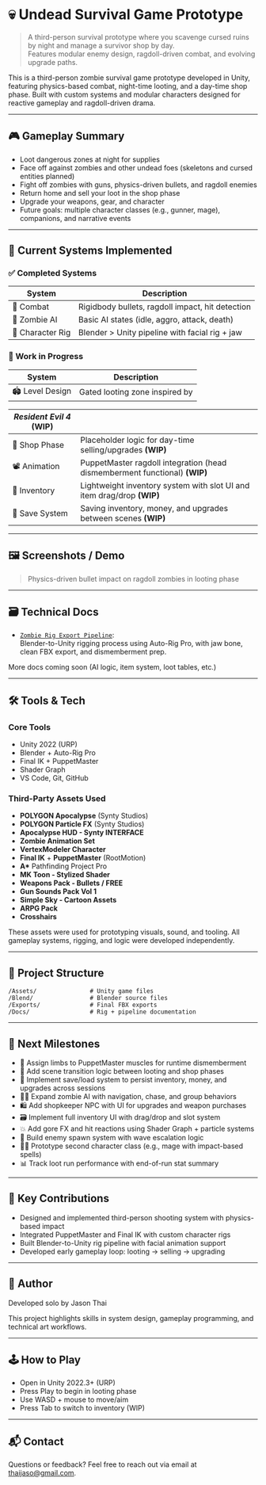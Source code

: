 # 💀 Undead Survival Game Prototype

> A third-person survival prototype where you scavenge cursed ruins by night and manage a survivor shop by day.\
> Features modular enemy design, ragdoll-driven combat, and evolving upgrade paths.

This is a third-person zombie survival game prototype developed in Unity, featuring physics-based combat, night-time looting, and a day-time shop phase. Built with custom systems and modular characters designed for reactive gameplay and ragdoll-driven drama.

---

## 🎮 Gameplay Summary

- Loot dangerous zones at night for supplies
- Face off against zombies and other undead foes (skeletons and cursed entities planned)
- Fight off zombies with guns, physics-driven bullets, and ragdoll enemies
- Return home and sell your loot in the shop phase
- Upgrade your weapons, gear, and character
- Future goals: multiple character classes (e.g., gunner, mage), companions, and narrative events

---

## 🧠 Current Systems Implemented

### ✅ Completed Systems

| System           | Description                                      |
| ---------------- | ------------------------------------------------ |
| 🎯 Combat        | Rigidbody bullets, ragdoll impact, hit detection |
| 🦟 Zombie AI     | Basic AI states (idle, aggro, attack, death)     |
| 🧴 Character Rig | Blender > Unity pipeline with facial rig + jaw   |

### 🚧 Work in Progress

| System          | Description                     |
| --------------- | ------------------------------- |
| 🏟 Level Design | Gated looting zone inspired by  |

| *Resident Evil 4* **(WIP)** |                                                                            |
| --------------------------- | -------------------------------------------------------------------------- |
| 🛒 Shop Phase               | Placeholder logic for day-time selling/upgrades **(WIP)**                  |
| 📽 Animation                | PuppetMaster ragdoll integration (head dismemberment functional) **(WIP)** |
| 📆 Inventory                | Lightweight inventory system with slot UI and item drag/drop **(WIP)**     |
| 💾 Save System              | Saving inventory, money, and upgrades between scenes **(WIP)**             |

---

## 🖼️ Screenshots / Demo

> Physics-driven bullet impact on ragdoll zombies in looting phase

---

## 🗃️ Technical Docs

- [`Zombie Rig Export Pipeline`](docs/Zombie_Rig_Export_Pipeline.md):\
  Blender-to-Unity rigging process using Auto-Rig Pro, with jaw bone, clean FBX export, and dismemberment prep.

More docs coming soon (AI logic, item system, loot tables, etc.)

---

## 🛠 Tools & Tech

### Core Tools

- Unity 2022 (URP)
- Blender + Auto-Rig Pro
- Final IK + PuppetMaster
- Shader Graph
- VS Code, Git, GitHub

### Third-Party Assets Used

- **POLYGON Apocalypse** (Synty Studios)
- **POLYGON Particle FX** (Synty Studios)
- **Apocalypse HUD - Synty INTERFACE**
- **Zombie Animation Set**
- **VertexModeler Character**
- **Final IK** + **PuppetMaster** (RootMotion)
- **A\*** Pathfinding Project Pro
- **MK Toon - Stylized Shader**
- **Weapons Pack - Bullets / FREE**
- **Gun Sounds Pack Vol 1**
- **Simple Sky - Cartoon Assets**
- **ARPG Pack**
- **Crosshairs**

These assets were used for prototyping visuals, sound, and tooling. All gameplay systems, rigging, and logic were developed independently.

---

## 📂 Project Structure

```
/Assets/               # Unity game files
/Blend/                # Blender source files
/Exports/              # Final FBX exports
/Docs/                 # Rig + pipeline documentation
```

---

## 🚧 Next Milestones

- 🎯 Assign limbs to PuppetMaster muscles for runtime dismemberment
- 🌇 Add scene transition logic between looting and shop phases
- 💾 Implement save/load system to persist inventory, money, and upgrades across sessions
- 🧟‍♂️ Expand zombie AI with navigation, chase, and group behaviors
- 🛍 Add shopkeeper NPC with UI for upgrades and weapon purchases
- 🗃 Implement full inventory UI with drag/drop and slot system
- 💥 Add gore FX and hit reactions using Shader Graph + particle systems
- 🔁 Build enemy spawn system with wave escalation logic
- 🧙‍♂️ Prototype second character class (e.g., mage with impact-based spells)
- 📊 Track loot run performance with end-of-run stat summary

---

## 🧰 Key Contributions

- Designed and implemented third-person shooting system with physics-based impact
- Integrated PuppetMaster and Final IK with custom character rigs
- Built Blender-to-Unity rig pipeline with facial animation support
- Developed early gameplay loop: looting → selling → upgrading

---

## 👤 Author

Developed solo by Jason Thai

This project highlights skills in system design, gameplay programming, and technical art workflows.

---

## 🕹 How to Play

- Open in Unity 2022.3+ (URP)
- Press Play to begin in looting phase
- Use WASD + mouse to move/aim
- Press Tab to switch to inventory (WIP)

---

## 📬 Contact

Questions or feedback? Feel free to reach out via email at [thaijaso@gmail.com](mailto\:thaijaso@gmail.com).

